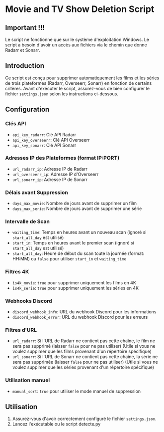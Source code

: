 # Movie and TV Show Deletion Script

## Important !!!

Le script ne fonctionne que sur le système d'exploitation Windows.
Le script a besoin d'avoir un accès aux fichiers via le chemin que donne Radarr et Sonarr.

## Introduction

Ce script est conçu pour supprimer automatiquement les films et les séries de trois plateformes (Radarr, Overseerr, Sonarr) en fonction de certains critères. Avant d'exécuter le script, assurez-vous de bien configurer le fichier `settings.json` selon les instructions ci-dessous.

## Configuration

### Clés API

- `api_key_radarr`: Clé API Radarr
- `api_key_overseerr`: Clé API Overseerr
- `api_key_sonarr`: Clé API Sonarr

### Adresses IP des Plateformes (format IP:PORT)

- `url_radarr_ip`: Adresse IP de Radarr
- `url_overseerr_ip`: Adresse IP d'Overseerr
- `url_sonarr_ip`: Adresse IP de Sonarr

### Délais avant Suppression

- `days_max_movie`: Nombre de jours avant de supprimer un film
- `days_max_serie`: Nombre de jours avant de supprimer une série

### Intervalle de Scan

- `waiting_time`: Temps en heures avant un nouveau scan (ignoré si `start_all_day` est utilisé)
- `start_in`: Temps en heures avant le premier scan (ignoré si `start_all_day` est utilisé)
- `start_all_day`: Heure de début du scan toute la journée (format: HH:MM) ou `false` pour utiliser `start_in` et `waiting_time`

### Filtres 4K

- `is4k_movie`: `true` pour supprimer uniquement les films en 4K
- `is4k_serie`: `true` pour supprimer uniquement les séries en 4K

### Webhooks Discord

- `discord_webhook_info`: URL du webhook Discord pour les informations
- `discord_webhook_error`: URL du webhook Discord pour les erreurs

### Filtres d'URL

- `url_radarr`: Si l'URL de Radarr ne contient pas cette chaîne, le film ne sera pas supprimé (laisser `false` pour ne pas utiliser) (Utile si vous ne voulez suppimer que les films provenant d'un répertoire spécifique)
- `url_sonarr`: Si l'URL de Sonarr ne contient pas cette chaîne, la série ne sera pas supprimée (laisser `false` pour ne pas utiliser) (Utile si vous ne voulez suppimer que les séries provenant d'un répertoire spécifique)

### Utilisation manuel

- `manual_sort`: `true` pour utiliser le mode manuel de suppression

## Utilisation

1. Assurez-vous d'avoir correctement configuré le fichier `settings.json`.
2. Lancez l'exécutable ou le script detecte.py
